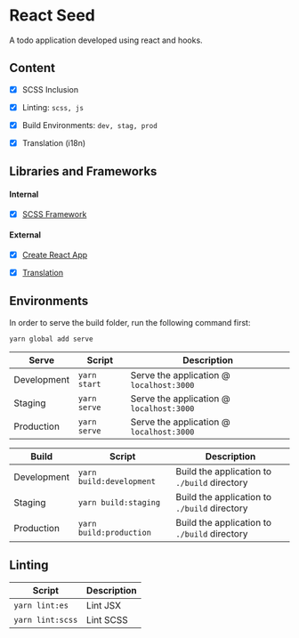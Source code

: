 # React Seed
A todo application developed using react and hooks.


## Content
- [X] SCSS Inclusion
- [X] Linting: `scss, js`
- [X] Build Environments: `dev, stag, prod`
- [X] Translation (i18n)


## Libraries and Frameworks
#### Internal
- [X] [SCSS Framework](https://github.com/imransilvake/SCSS-Framework)

#### External 
- [X] [Create React App](https://github.com/facebook/create-react-app)
- [X] [Translation](https://github.com/i18next/react-i18next)


## Environments
In order to serve the build folder, run the following command first:
```
yarn global add serve
```

|Serve|Script|Description|
|---|---|---|
|Development|`yarn start`|Serve the application @ `localhost:3000`|
|Staging|`yarn serve`|Serve the application @ `localhost:3000`|
|Production|`yarn serve`|Serve the application @ `localhost:3000`|

|Build|Script|Description|
|---|---|---|
|Development|`yarn build:development`|Build the application to `./build` directory|
|Staging|`yarn build:staging`|Build the application to `./build` directory|
|Production|`yarn build:production`|Build the application to `./build` directory|


## Linting
|Script|Description|
|---|---|
|`yarn lint:es`|Lint JSX|
|`yarn lint:scss`|Lint SCSS|
